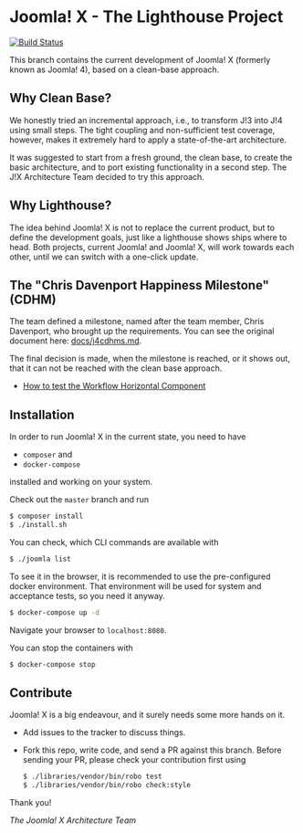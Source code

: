 # Joomla! X - The Lighthouse Project

[![Build Status](https://travis-ci.org/joomla-projects/joomla-pythagoras.svg?branch=master)](https://travis-ci.org/joomla-projects/joomla-pythagoras)

This branch contains the current development of Joomla! X (formerly known as Joomla! 4),
based on a clean-base approach.

## Why Clean Base?

We honestly tried an incremental approach, i.e., to transform J!3 into J!4 using small steps.
The tight coupling and non-sufficient test coverage, however, makes it extremely hard to apply a state-of-the-art architecture.

It was suggested to start from a fresh ground, the clean base, to create the basic architecture,
and to port existing functionality in a second step.
The J!X Architecture Team decided to try this approach.

## Why Lighthouse?

The idea behind Joomla! X is not to replace the current product, but to define the development goals, just like a lighthouse shows ships where to head. Both projects, current Joomla! and Joomla! X, will work towards each other, until we can switch with a one-click update. 

## The "Chris Davenport Happiness Milestone" (CDHM)

The team defined a milestone, named after the team member, Chris Davenport, who brought up the requirements.
You can see the original document here: [docs/j4cdhms.md](docs/j4cdhms.md).

The final decision is made, when the milestone is reached, or it shows out, that it can not be reached with the clean base approach.

  - [How to test the Workflow Horizontal Component](docs/workflow.md)

## Installation

In order to run Joomla! X in the current state, you need to have

  - `composer` and
  - `docker-compose`
  
installed and working on your system.

Check out the `master` branch and run

```bash
$ composer install
$ ./install.sh
```

You can check, which CLI commands are available with

```bash
$ ./joomla list
```

To see it in the browser, it is recommended to use the pre-configured docker environment. That environment will be used for system and acceptance tests, so you need it anyway.

```bash
$ docker-compose up -d
```

Navigate your browser to `localhost:8080`.

You can stop the containers with

```bash
$ docker-compose stop
```

## Contribute

Joomla! X is a big endeavour, and it surely needs some more hands on it.

  - Add issues to the tracker to discuss things.
  - Fork this repo, write code, and send a PR against this branch.
    Before sending your PR, please check your contribution first using
    
    ```bash
    $ ./libraries/vendor/bin/robo test
    $ ./libraries/vendor/bin/robo check:style
    ```
    
Thank you!

*The Joomla! X Architecture Team*
